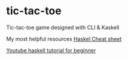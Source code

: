 # tic-tac-toe

Tic-tac-toe game designed with CLI &amp; Kaskell

My most helpful resources
[Haskel Cheat sheet](https://www.newthinktank.com/2015/08/learn-haskell-one-video/)

[Youtube haskell tutorial for beginner](https://www.youtube.com/watch?v=02_H3LjqMr8)
